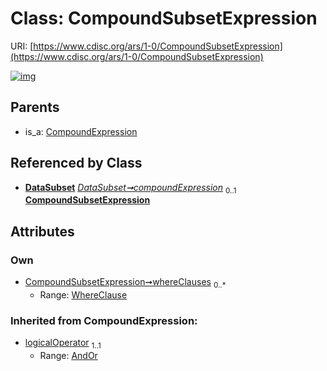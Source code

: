 
# Class: CompoundSubsetExpression




URI: [https://www.cdisc.org/ars/1-0/CompoundSubsetExpression](https://www.cdisc.org/ars/1-0/CompoundSubsetExpression)


[![img](https://yuml.me/diagram/nofunky;dir:TB/class/[WhereClause],[DataSubset],[WhereClause]<whereClauses%200..*-++[CompoundSubsetExpression&#124;logicalOperator(i):AndOr],[DataSubset]++-%20compoundExpression%200..1>[CompoundSubsetExpression],[CompoundExpression]^-[CompoundSubsetExpression],[CompoundExpression])](https://yuml.me/diagram/nofunky;dir:TB/class/[WhereClause],[DataSubset],[WhereClause]<whereClauses%200..*-++[CompoundSubsetExpression&#124;logicalOperator(i):AndOr],[DataSubset]++-%20compoundExpression%200..1>[CompoundSubsetExpression],[CompoundExpression]^-[CompoundSubsetExpression],[CompoundExpression])

## Parents

 *  is_a: [CompoundExpression](CompoundExpression.md)

## Referenced by Class

 *  **[DataSubset](DataSubset.md)** *[DataSubset➞compoundExpression](DataSubset_compoundExpression.md)*  <sub>0..1</sub>  **[CompoundSubsetExpression](CompoundSubsetExpression.md)**

## Attributes


### Own

 * [CompoundSubsetExpression➞whereClauses](CompoundSubsetExpression_whereClauses.md)  <sub>0..\*</sub>
     * Range: [WhereClause](WhereClause.md)

### Inherited from CompoundExpression:

 * [logicalOperator](logicalOperator.md)  <sub>1..1</sub>
     * Range: [AndOr](AndOr.md)

